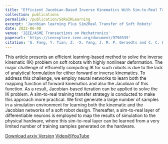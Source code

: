 ```yaml
---
title: "Efficient Jacobian-Based Inverse Kinematics With Sim-to-Real Transfer of Soft Robots by Learning"
collection: publications
permalink: /publication/SoRoIKLearning
excerpt: 'Jacobian learning Plus Sim2Real Transfer of Soft Robots'
date: 2022-06-08
venue: 'IEEE/ASME Transactions on Mechatronics'
paperurl: 'https://ieeexplore.ieee.org/document/9790339'
citation: 'G. Fang, Y. Tian, Z. -X. Yang, J. M. P. Geraedts and C. C. L. Wang, "Efficient Jacobian-Based Inverse Kinematics With Sim-to-Real Transfer of Soft Robots by Learning," in IEEE/ASME Transactions on Mechatronics, 2022'
---
```

This article presents an efficient learning-based method to solve the inverse kinematic (IK) problem on soft robots with highly nonlinear deformation. The major challenge of efficiently computing IK for such robots is due to the lack of analytical formulation for either forward or inverse kinematics. 
To address this challenge, we employ neural networks to learn both the mapping function of forward kinematics and also the Jacobian of this function. As a result, Jacobian-based iteration can be applied to solve the IK problem. A sim-to-real training transfer strategy is conducted to make this approach more practical. 
We first generate a large number of samples in a simulation environment for learning both the kinematic and the Jacobian networks of a soft robot design. Thereafter, a sim-to-real layer of differentiable neurons is employed to map the results of simulation to the physical hardware, 
where this sim-to-real layer can be learned from a very limited number of training samples generated on the hardware.

[Download arxiv Version](https://arxiv.org/pdf/2012.13965.pdf)
[Video@YouTube](https://www.youtube.com/watch?v=vv7u0SkDXCQ&feature=youtu.be)